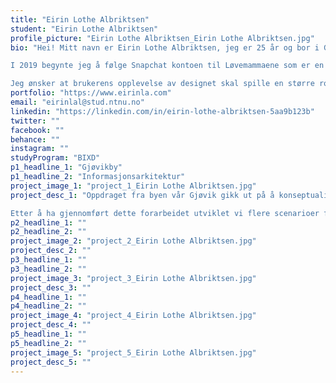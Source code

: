 ```yaml
---
title: "Eirin Lothe Albriktsen"
student: "Eirin Lothe Albriktsen"
profile_picture: "Eirin Lothe Albriktsen_Eirin Lothe Albriktsen.jpg"
bio: "Hei! Mitt navn er Eirin Lothe Albriktsen, jeg er 25 år og bor i Gjøvik. Jeg tar for øyeblikket en bachelor i interaksjonsdesign ved NTNU i Gjøvik. Her har jeg fått muligheten til å utfolde meg kreativt, samt utfordret mine tanker om tradisjonell kreativitet. Min kreative bakgrunn kommer fra kunst og grafisk design. Dette har vist seg å være svært nyttig for min nåværende utdanning, da jeg raskt kan komme opp med kreative ideer og skissere ut forslag til løsninger.

I 2019 begynte jeg å følge Snapchat kontoen til Løvemammaene som er en fantastisk plattform der mødre (og fedre) deler hvordan hverdagen deres er med et sykt barn i familien. Gjennom denne kontoen ble jeg for første gang introdusert for universell utforming, noe som gjorde at jeg fattet interesse for brukersentrert design. Jeg er vant med å skape estetiske kreasjoner, men det å designe for andre har vært en ny opplevelse for meg som jeg finner svært givende!

Jeg ønsker at brukerens opplevelse av designet skal spille en større rolle i definisjonen av godt design. Jeg mener design må være intuitivt og brukervennlig for å kunne regnes som godt, og dette er noe jeg vil strebe etter å oppnå"
portfolio: "https://www.eirinla.com"
email: "eirinlal@stud.ntnu.no"
linkedin: "https://linkedin.com/in/eirin-lothe-albriktsen-5aa9b123b"
twitter: ""
facebook: ""
behance: ""
instagram: ""
studyProgram: "BIXD"
p1_headline_1: "Gjøvikby"
p1_headline_2: "Informasjonsarkitektur"
project_image_1: "project_1_Eirin Lothe Albriktsen.jpg"
project_desc_1: "Oppdraget fra byen vår Gjøvik gikk ut på å konseptualisere og designe en ny løsning for å koble kultur- og næringsliv tettere sammen med publikum. Vi ble delt inn i grupper som besto av webutviklere og interaksjonsdesignere. Vi startet prosessen med å intervjue både arrangører og publikummere gruppevis, dette gjorde at vi endte opp med en stor menge innsikt om brukerne våre. Denne innsikten ble deretter sortert og prioritert, slik at vi fikk et overblikk over ønskene og behovene til brukerne. Parallelt med dette gjennomførte vi en dugnad i emnet der alle skrev inn aktiviteter og arrangementer de kjente til i Gjøvik i et skjema som ble tilgjengeliggjort som en ressurs for alle gruppene i emnet.

Etter å ha gjennomført dette forarbeidet utviklet vi flere scenarioer for å ha et rammeverk for applikasjonen vår. Protagonistene i disse scenarioene var personas basert på våre brukere."
p2_headline_1: ""
p2_headline_2: ""
project_image_2: "project_2_Eirin Lothe Albriktsen.jpg"
project_desc_2: ""
p3_headline_1: ""
p3_headline_2: ""
project_image_3: "project_3_Eirin Lothe Albriktsen.jpg"
project_desc_3: ""
p4_headline_1: ""
p4_headline_2: ""
project_image_4: "project_4_Eirin Lothe Albriktsen.jpg"
project_desc_4: ""
p5_headline_1: ""
p5_headline_2: ""
project_image_5: "project_5_Eirin Lothe Albriktsen.jpg"
project_desc_5: ""
---
```

